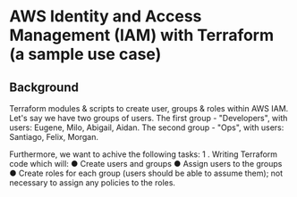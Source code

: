 # AWS Identity and Access Management (IAM) with Terraform (a sample use case)

## Background

Terraform modules & scripts to create user, groups & roles within AWS IAM. 
Let's say we have two groups of users. The first group - "Developers", with users: Eugene,
Milo, Abigail, Aidan. The second group - "Ops", with users: Santiago, Felix, Morgan.

Furthermore, we want to achive the following tasks:
1 . Writing Terraform code which will:
● Create users and groups
● Assign users to the groups
● Create roles for each group (users should be able to assume them); not necessary to
assign any policies to the roles.
